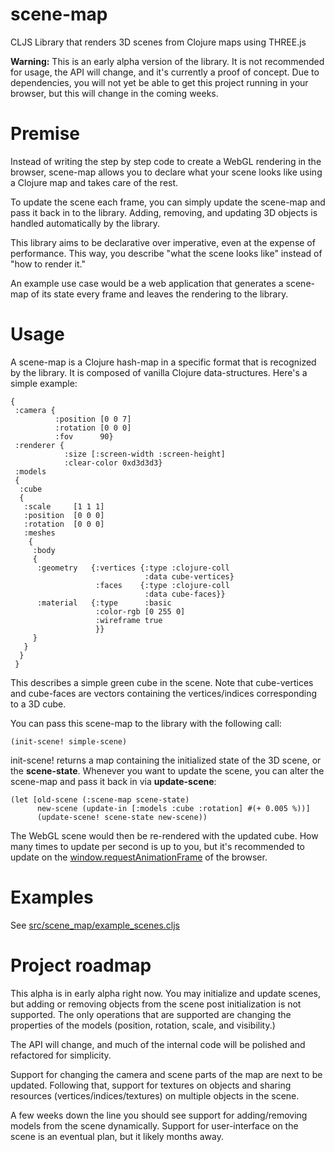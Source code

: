 # scene-map
CLJS Library that renders 3D scenes from Clojure maps using THREE.js

**Warning:** This is an early alpha version of the library. It is not recommended for usage, the API will change, and it's currently a proof of concept. Due to dependencies, you will not yet be able to get this project running in your browser, but this will change in the coming weeks.

# Premise

Instead of writing the step by step code to create a WebGL rendering in the browser, scene-map allows you to declare what your scene looks like using a Clojure map and takes care of the rest.

To update the scene each frame, you can simply update the scene-map and pass it back in to the library. Adding, removing, and updating 3D objects is handled automatically by the library.

This library aims to be declarative over imperative, even at the expense of performance. This way, you describe "what the scene looks like" instead of "how to render it."

An example use case would be a web application that generates a scene-map of its state every frame and leaves the rendering to the library.

# Usage

A scene-map is a Clojure hash-map in a specific format that is recognized by the library. It is composed of vanilla Clojure data-structures. Here's a simple example:

```
{
 :camera {
          :position [0 0 7]
          :rotation [0 0 0]
          :fov      90}
 :renderer {
            :size [:screen-width :screen-height]
            :clear-color 0xd3d3d3}
 :models
 {
  :cube
  {
   :scale     [1 1 1]
   :position  [0 0 0]
   :rotation  [0 0 0]
   :meshes
    {
     :body
     {
      :geometry   {:vertices {:type :clojure-coll
                              :data cube-vertices}
                   :faces    {:type :clojure-coll
                              :data cube-faces}}
      :material   {:type      :basic
                   :color-rgb [0 255 0]
                   :wireframe true
                   }}
     }
   }
  }
 }
```

This describes a simple green cube in the scene. Note that cube-vertices and cube-faces are vectors containing the vertices/indices corresponding to a 3D cube.

You can pass this scene-map to the library with the following call:

```
(init-scene! simple-scene)
```

init-scene! returns a map containing the initialized state of the 3D scene, or the **scene-state**. Whenever you want to update the scene, you can alter the scene-map and pass it back in via **update-scene**:

```
(let [old-scene (:scene-map scene-state)
      new-scene (update-in [:models :cube :rotation] #(+ 0.005 %))]
      (update-scene! scene-state new-scene))
```

The WebGL scene would then be re-rendered with the updated cube. How many times to update per second is up to you, but it's recommended to update on the [window.requestAnimationFrame](https://developer.mozilla.org/en-US/docs/Web/API/window/requestAnimationFrame) of the browser. 

# Examples

See [src/scene_map/example_scenes.cljs](src/scene_map/example_scenes.cljs)

# Project roadmap

This alpha is in early alpha right now. You may initialize and update scenes, but adding or removing objects from the scene post initialization is not supported. The only operations that are supported are changing the properties of the models (position, rotation, scale, and visibility.)

The API will change, and much of the internal code will be polished and refactored for simplicity.

Support for changing the camera and scene parts of the map are next to be updated. Following that, support for textures on objects and sharing resources (vertices/indices/textures) on multiple objects in the scene.

A few weeks down the line you should see support for adding/removing models from the scene dynamically. Support for user-interface on the scene is an eventual plan, but it likely months away. 
